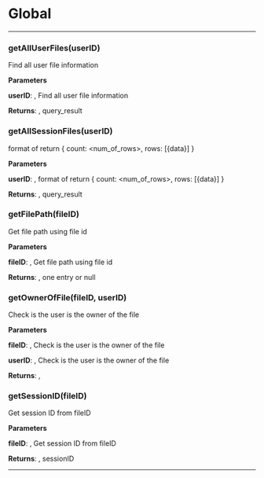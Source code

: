 # Global





* * *

### getAllUserFiles(userID) 

Find all user file information

**Parameters**

**userID**: , Find all user file information

**Returns**: , query_result


### getAllSessionFiles(userID) 

format of return {
     count: <num_of_rows>,
     rows: [{data}]
}

**Parameters**

**userID**: , format of return {
     count: <num_of_rows>,
     rows: [{data}]
}

**Returns**: , query_result


### getFilePath(fileID) 

Get file path using file id

**Parameters**

**fileID**: , Get file path using file id

**Returns**: , one entry or null


### getOwnerOfFile(fileID, userID) 

Check is the user is the owner of the file

**Parameters**

**fileID**: , Check is the user is the owner of the file

**userID**: , Check is the user is the owner of the file

**Returns**: , <boolean>


### getSessionID(fileID) 

Get session ID from fileID

**Parameters**

**fileID**: , Get session ID from fileID

**Returns**: , sessionID



* * *










